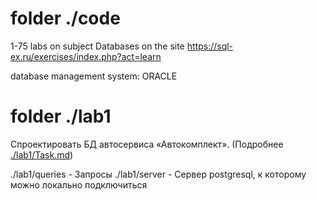 # folder ./code

1-75 labs on subject Databases on the site https://sql-ex.ru/exercises/index.php?act=learn 

database management system: ORACLE

# folder ./lab1 

Спроектировать БД автосервиса «Автокомплект». (Подробнее [./lab1/Task.md](./lab1/Task.md))

./lab1/queries - Запросы
./lab1/server - Сервер postgresql, к которому можно локально подключиться
